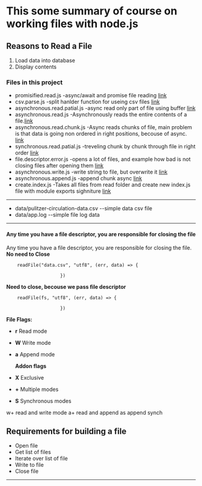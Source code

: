 # This some summary of course on working files with node.js

## Reasons to Read a File

1. Load data into database
2. Display contents

### Files in this project

- promisified.read.js -async/await and promise file reading [link][1]
- csv.parse.js -split hanlder function for useing csv files [link][2]
- asynchronous.read.patial.js -async read only part of file using buffer [link][3]
- asynchronous.read.js -Asynchronously reads the entire contents of a file.[link][4]
- asynchronous.read.chunk.js -Async reads chunks of file, main problem is that data is going non ordered in right positions, becouse of async. [link][5]
- synchronous.read.patial.js -treveling chunk by chunk through file in right order [link][6]
- file.descriptor.error.js -opens a lot of files, and example how bad is not closing files after opening them [link][7]
- asynchronous.write.js -write string to file, but overwrite it [link][8]
- asynchronous.append.js -append chunk async [link][9]
- create.index.js -Takes all files from read folder and create new index.js file with module exports sighniture [link][10]

---

- data/pulitzer-circulation-data.csv --simple data csv file
- data/app.log --simple file log data

---

#### Any time you have a file descriptor, you are responsible for closing the file

Any time you have a file descriptor, you are responsible for closing the file.
**No need to Close**

        readFile("data.csv", "utf8", (err, data) => {

                        })


**Need to close, becouse we pass file descriptor**

        readFile(fs, "utf8", (err, data) => {

                        })

**File Flags:**

- **r** Read mode
- **W** Write mode
- **a** Append mode

  **Addon flags**

- **X** Exclusive
- **+** Multiple modes
- **S** Synchronous modes

w+ read and write mode
a+ read and append
as append synch

## Requirements for building a file

- Open file
- Get list of files
- Iterate over list of file
- Write to file
- Close file

---

[1]: https://github.com/ivan-arsenev/JS_CookBook/blob/master/NodeJS_Managing_files/promisified.read.js 'promisified'
[2]: https://github.com/ivan-arsenev/JS_CookBook/blob/master/NodeJS_Managing_files/csv.parse.js 'csv.parse'
[3]: https://github.com/ivan-arsenev/JS_CookBook/blob/master/NodeJS_Managing_files/read/asynchronous.read.patial.js 'asynchronous patial'
[4]: https://github.com/ivan-arsenev/JS_CookBook/blob/master/NodeJS_Managing_files/read/asynchronous.read.js 'asynchronous'
[5]: https://github.com/ivan-arsenev/JS_CookBook/blob/master/NodeJS_Managing_files/read/asynchronous.read.chunk.js 'asynchronous chunks'
[6]: https://github.com/ivan-arsenev/JS_CookBook/blob/master/NodeJS_Managing_files/read/synchronous.read.patial.js 'asynchronous chunks'
[7]: https://github.com/ivan-arsenev/JS_CookBook/blob/master/NodeJS_Managing_files/read/synchronous.read.patial.js 'bad file opening'
[8]: https://github.com/ivan-arsenev/JS_CookBook/blob/master/NodeJS_Managing_files/asynchronous.write.js 'async write to file'
[9]: https://github.com/ivan-arsenev/JS_CookBook/blob/master/NodeJS_Managing_files/asynchronous.append.js 'async write to file'
[10]: https://github.com/ivan-arsenev/JS_CookBook/blob/master/NodeJS_Managing_files/create.index.js 'async write to file'
